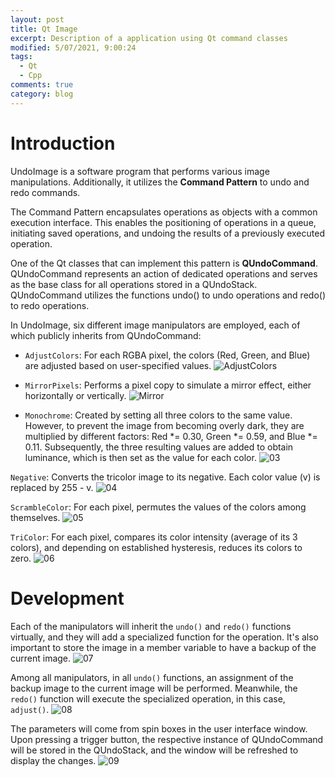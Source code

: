 ```yaml
---
layout: post
title: Qt Image
excerpt: Description of a application using Qt command classes
modified: 5/07/2021, 9:00:24
tags:
  - Qt
  - Cpp
comments: true
category: blog
---
```


# Introduction

UndoImage is a software program that performs various image manipulations. Additionally, it utilizes the **Command Pattern** to undo and redo commands.

The Command Pattern encapsulates operations as objects with a common execution interface. This enables the positioning of operations in a queue, initiating saved operations, and undoing the results of a previously executed operation.

One of the Qt classes that can implement this pattern is **QUndoCommand**. QUndoCommand represents an action of dedicated operations and serves as the base class for all operations stored in a QUndoStack. QUndoCommand utilizes the functions undo() to undo operations and redo() to redo operations.

In UndoImage, six different image manipulators are employed, each of which publicly inherits from QUndoCommand:

* `AdjustColors`: For each RGBA pixel, the colors (Red, Green, and Blue) are adjusted based on user-specified values.
![AdjustColors](https://github.com/CharlieHdzMx/CharlieHdzMx.github.io/assets/6202653/40a68f13-44bc-4660-8b26-631a4ccfe526)

* `MirrorPixels`: Performs a pixel copy to simulate a mirror effect, either horizontally or vertically.
![Mirror](https://github.com/CharlieHdzMx/CharlieHdzMx.github.io/assets/6202653/fd147440-ba6b-4e4f-9663-a8278941d0b2)

* `Monochrome`: Created by setting all three colors to the same value. However, to prevent the image from becoming overly dark, they are multiplied by different factors: Red *= 0.30, Green *= 0.59, and Blue *= 0.11. Subsequently, the three resulting values are added to obtain luminance, which is then set as the value for each color.
![03](https://github.com/CharlieHdzMx/CharlieHdzMx.github.io/assets/6202653/22618a17-86c6-47f7-a172-867936f48c72)

`Negative`: Converts the tricolor image to its negative. Each color value (v) is replaced by 255 - v.
![04](https://github.com/CharlieHdzMx/CharlieHdzMx.github.io/assets/6202653/293d1f74-24f0-4d59-8a11-a242287c918b)

`ScrambleColor`: For each pixel, permutes the values of the colors among themselves.
![05](https://github.com/CharlieHdzMx/CharlieHdzMx.github.io/assets/6202653/36cb5228-5476-4153-b889-f37ee2c51d95)

`TriColor`: For each pixel, compares its color intensity (average of its 3 colors), and depending on established hysteresis, reduces its colors to zero.
![06](https://github.com/CharlieHdzMx/CharlieHdzMx.github.io/assets/6202653/63aa3286-36b2-4d7f-b5bb-a406d89fb5c8)

# Development
Each of the manipulators will inherit the `undo()` and `redo()` functions virtually, and they will add a specialized function for the operation. It's also important to store the image in a member variable to have a backup of the current image.
![07](https://github.com/CharlieHdzMx/CharlieHdzMx.github.io/assets/6202653/1de44d76-2789-4b95-99f9-9447c5428b60)

Among all manipulators, in all `undo()` functions, an assignment of the backup image to the current image will be performed. Meanwhile, the `redo()` function will execute the specialized operation, in this case, `adjust()`.
![08](https://github.com/CharlieHdzMx/CharlieHdzMx.github.io/assets/6202653/e930e114-00ca-4d69-9a7a-65f9a3a54341)

The parameters will come from spin boxes in the user interface window. Upon pressing a trigger button, the respective instance of QUndoCommand will be stored in the QUndoStack, and the window will be refreshed to display the changes.
![09](https://github.com/CharlieHdzMx/CharlieHdzMx.github.io/assets/6202653/92b407b6-58f6-42a7-9ebd-f0a026298f0b)



